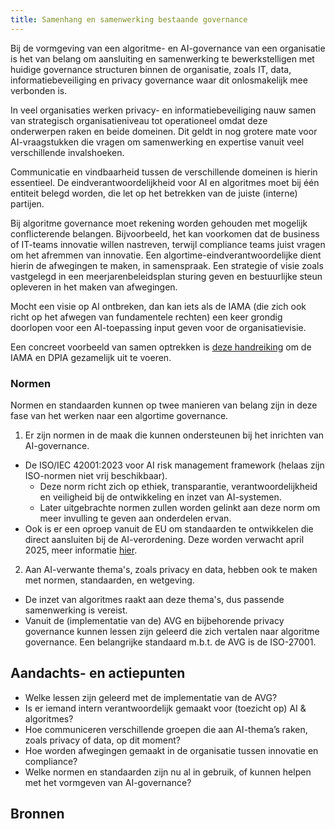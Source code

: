 ```yaml
---
title: Samenhang en samenwerking bestaande governance
---
```


Bij de vormgeving van een algoritme- en AI-governance van een organisatie is het van belang om aansluiting en samenwerking te bewerkstelligen met huidige governance structuren binnen de organisatie, zoals IT, data, informatiebeveiliging en privacy governance waar dit onlosmakelijk mee verbonden is. 

In veel organisaties werken privacy- en informatiebeveiliging nauw samen van strategisch organisatieniveau tot operationeel omdat deze onderwerpen raken en beide domeinen. Dit geldt in nog grotere mate voor AI-vraagstukken die vragen om samenwerking en expertise vanuit veel verschillende invalshoeken.

Communicatie en vindbaarheid tussen de verschillende domeinen is hierin essentieel. De eindverantwoordelijkheid voor AI en algoritmes moet bij één entiteit belegd worden, die let op het betrekken van de juiste (interne) partijen. 

Bij algoritme governance moet rekening worden gehouden met mogelijk conflicterende belangen. Bijvoorbeeld, het kan voorkomen dat de business of IT-teams innovatie willen nastreven, terwijl compliance teams juist vragen om het afremmen van innovatie. Een algortime-eindverantwoordelijke dient hierin de afwegingen te maken, in samenspraak. Een strategie of visie zoals vastgelegd in een meerjarenbeleidsplan sturing geven en bestuurlijke steun opleveren in het maken van afwegingen.

Mocht een visie op AI ontbreken, dan kan iets als de IAMA (die zich ook richt op het afwegen van fundamentele rechten) een keer grondig doorlopen voor een AI-toepassing input geven voor de organisatievisie. 

Een concreet voorbeeld van samen optrekken is [deze handreiking](https://www.cip-overheid.nl/media/av0dmahv/20230614-gezamenlijk-gebruik-iama-en-model-dpia-rijksdienst-v1-0.pdf) om de IAMA en DPIA gezamelijk uit te voeren.



### Normen 

Normen en standaarden kunnen op twee manieren van belang zijn in deze fase van het werken naar een algortime governance. 
1) Er zijn normen in de maak die kunnen ondersteunen bij het inrichten van AI-governance.
  * De ISO/IEC 42001:2023 voor AI risk management framework (helaas zijn ISO-normen niet vrij beschikbaar).
      * Deze norm richt zich op ethiek, transparantie, verantwoordelijkheid en veiligheid bij de ontwikkeling en inzet van AI-systemen.
      * Later uitgebrachte normen zullen worden gelinkt aan deze norm om meer invulling te geven aan onderdelen ervan.
  * Ook is er een oproep vanuit de EU om standaarden te ontwikkelen die direct aansluiten bij de AI-verordening. Deze worden verwacht april 2025, meer informatie [hier](https://artificialintelligenceact.eu/standard-setting/).
2) Aan AI-verwante thema's, zoals privacy en data, hebben ook te maken met normen, standaarden, en wetgeving. 
  * De inzet van algoritmes raakt aan deze thema's, dus passende samenwerking is vereist.
  * Vanuit de (implementatie van de) AVG en bijbehorende privacy governance kunnen lessen zijn geleerd die zich vertalen naar algoritme governance. Een belangrijke standaard m.b.t. de AVG is de ISO-27001.


## Aandachts- en actiepunten
* Welke lessen zijn geleerd met de implementatie van de AVG?
* Is er iemand intern verantwoordelijk gemaakt voor (toezicht op) AI & algoritmes?
* Hoe communiceren verschillende groepen die aan AI-thema’s raken, zoals privacy of data, op dit moment?
* Hoe worden afwegingen gemaakt in de organisatie tussen innovatie en compliance?
* Welke normen en standaarden zijn nu al in gebruik, of kunnen helpen met het vormgeven van AI-governance?

## Bronnen
